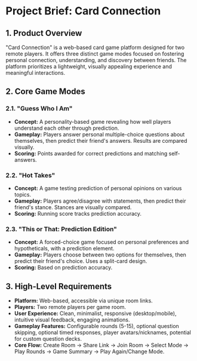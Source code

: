 # Project Brief: Card Connection

## 1. Product Overview

"Card Connection" is a web-based card game platform designed for two remote players. It offers three distinct game modes focused on fostering personal connection, understanding, and discovery between friends. The platform prioritizes a lightweight, visually appealing experience and meaningful interactions.

## 2. Core Game Modes

### 2.1. "Guess Who I Am"
- **Concept:** A personality-based game revealing how well players understand each other through prediction.
- **Gameplay:** Players answer personal multiple-choice questions about themselves, then predict their friend's answers. Results are compared visually.
- **Scoring:** Points awarded for correct predictions and matching self-answers.

### 2.2. "Hot Takes"
- **Concept:** A game testing prediction of personal opinions on various topics.
- **Gameplay:** Players agree/disagree with statements, then predict their friend's stance. Stances are visually compared.
- **Scoring:** Running score tracks prediction accuracy.

### 2.3. "This or That: Prediction Edition"
- **Concept:** A forced-choice game focused on personal preferences and hypotheticals, with a prediction element.
- **Gameplay:** Players choose between two options for themselves, then predict their friend's choice. Uses a split-card design.
- **Scoring:** Based on prediction accuracy.

## 3. High-Level Requirements

- **Platform:** Web-based, accessible via unique room links.
- **Players:** Two remote players per game room.
- **User Experience:** Clean, minimalist, responsive (desktop/mobile), intuitive visual feedback, engaging animations.
- **Gameplay Features:** Configurable rounds (5-15), optional question skipping, optional timed responses, player avatars/nicknames, potential for custom question decks.
- **Core Flow:** Create Room -> Share Link -> Join Room -> Select Mode -> Play Rounds -> Game Summary -> Play Again/Change Mode.
